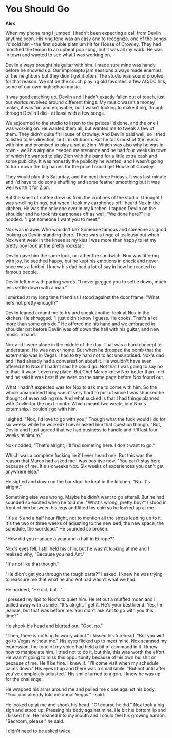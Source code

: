 # You Should Go

**Alex**

When my phone rang I jumped.  I hadn't been expecting a call from Devlin anytime soon.  His ring tone was an easy one to recognize, one of the songs I'd sold him - the first double platnium hit for House of Crowley.  They had modified the tempo to an upbeat pop song, but it was all my work.  He was in town and wanted to see what I was working on.

Devlin always brought his guitar with him.  I made sure mine was handy before he showed up. Our impromptu jam sessions always made enemies of the neighbors but they didn't get it often.  The studio was sound proofed for that reason.  We sat on the couch playing old favorites, a few AC/DC hits, some of our own highschool music.

It was good catching up.  Devlin and I hadn't exactly fallen out of touch, just our worlds revolved around different things.  My music wasn't a money maker, it was fun and enjoyable, but I wasn't looking to make it big, though through Devlin I did - at least with a few songs.

We adjourned to the studio to listen to the peices I'd done, and the one I was working on.  He wanted them all, but wanted me to tweak a few of them.  They didn't quite fit House of Crowley.  And Devlin paid well, so I tried to listen to his direction, but I'm stubborn.  But he took most of the music with him and promised to play a set at Zion.  Which was also why he was in town - well his airplane needed maintenance and he had four weeks in town of which he wanted to play Zion with the band for a little extra cash and some publicity.  It was honestly the publicity he wanted, and I wasn't going to turn down the big names for the price I could get House of Crowley.

They would play this Saturday, and the next three Fridays.  It was last minute and I'd have to do some shuffling and some feather smoothing but it was well worth it for Zion.

But the smell of coffee drew us from the confines of the studio.  I thought I was smelling things, but when I took my earphones off I heard Nox in the kitchen.  He was the only one ever in my kitchen.  I tapped Devlin on the shoulder and he took his earphones off as well, "We done here?"  He nodded.  "I got someone I want you to meet."

Nox was in awe.  Who wouldn't be?  Someone famous and someone as good looking as Devlin standing there.  There was a tinge of jealousy but when Nox went weak in the knees at my kiss I was more than happy to let my pretty boy look at the pretty rockstar.

Devlin gave him the same look, or rather the sandwich.  Nox was tittering with joy, he seethed happy, but he kept his emotions in check and never once was a fanboi.  I knew his dad had a lot of say in how he reacted to famous people.

Devlin left me with parting words.  "I never pegged you to settle down, much less settle down with a man."

I smirked at my long time friend as I stood against the door frame.  "What he's not pretty enough?"

Devlin leaned around me to try and sneak another look at Nox in the kitchen.  He shrugged.  "I just didn't know I guess.  He cooks.  That's a lot more than some girls do."  He offered me his hand and we embraced in shoulder pat before Devlin was off down the hall with his guitar, and new music in hand.

Nox and I were alone in the middle of the day.  That was a hard concept to understand.  He was never home.  But when he dropped the bomb that the externship was in Vegas I had to try hard not to act unsurprised.  Nox's dad and I had already had a conversation about it.  He wouldn't have even offered it to Nox if I hadn't said he could go.  Not that I was going to say no to that.  It wasn't even my place.  But Chef Marco knew Nox better than I did and he said it was best if we were on the same page before Nox found out.

What I hadn't expected was for Nox to ask me to come with him.  So the whole unsurprised thing wasn't very hard to pull of since I was shocked he thought of even asking me.  And what sucked is that I had things planned with Devlin for the next month.  Which meant two weeks into Nox's externship.  I couldn't go with him.

I sighed.  "Nox, I'd love to go with you."  Though what the fuck would I do for six weeks while he worked?  I never asked him that question though.  "But, Devlin and I just agreed that we had business to handle and it'll last four weeks minimum."

Nox nodded, "That's alright, I'll find someting here.  I don't want to go."

Which was a complete fucking lie if I ever heard one.  But this was the reason that Marco had asked me I was positive now.  "You can't stay here because of me.  It's six weeks Nox.  Six weeks of experiences you can't get anywhere else."

He sighed and down on the bar stool he kept in the kitchen.  "No.  It's alright."

Something else was wrong.  Maybe he didn't want to go afterall.  But he had sounded so excited when he told me.  "What's wrong, pretty boy?"  I stood in front of him between his legs and lifted his chin so he looked up at me.

"It's a 5 and a half hour flight, not to mention all the stress leading up to it.  It's the two or three weeks of adjusting to the new bed, the new space, the schedule, the workload."  He sounded so broken.

"How did you manage a year and a half in Europe?"

Nox's eyes fell, I still held his chin, but he wasn't looking at me and I realized why, "Because you had Ant."

"It's not like that though."

"He didn't get you through the rough parts?" I asked.  I knew he was trying to reassure me that what he and Ant had wasn't what we had.

He nodded, "He did, but..."

I pressed my lips to Nox's to quiet him.  He let out a muffled moan and I pulled away with a smile. "It's alright.  I get it.  He's your bestfriend.  Yes, I'm jealous, but that was before me.  You didn't ask Ant to go with you this time?"

He shook his head and blurted out, "God, no."

"Then, there is nothing to worry about."  I kissed his forehead.  "But you **will** go to Vegas without me." His eyes flicked up to meet mine.  Nox scanned my expression, the tone of my voice had held a bit of command in it.  I knew how to manipulate him.  I tried not to do it, but this, this was worth the effort.  He wasn't going to miss this oppurtunity because of his own bullshit or because of me.  He'll be fine.  I knew it.  "I'll come visit when my schedule calms down."  His eyes lit up and there was a small smile.  "But not until after you've completely adjusted."  His smile turned to a grin.  I knew he was up for the challenge.

He wrapped his arms around me and pulled me close against his body.  "Your dad already told me about Vegas." I said.

He looked up at me and shook his head.  "Of course he did."  Nox took a big sigh and stood up.  Pressing his body against mine.  He bit his bottom lip and I kissed him. He moaned into my mouth and I could feel his growing hardon.  "Bedroom, please." he said.

I didn't need to be asked twice.

